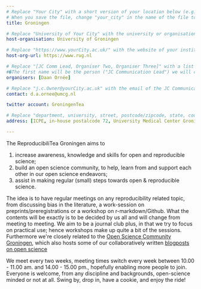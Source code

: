 ```yaml
---
# Replace "Your City" with a short version of your location below (e.g. Bristol or Singapore)
# When you save the file, change "your_city" in the name of the file to what you filled out below
title: Groningen

# Replace "University of Your City" with the university or organisation that is hoping the journal club (e.g. University of Bristol or Nanyang Technical University)
host-organisation: University of Groningen

# Replace "https://www.yourCity.ac.uk/" with the website of your institution
host-org-url: https://www.rug.nl 

# Replace "[JC Comm Lead, Organiser Two, Organiser Three]" with a list of the people/person organising the journal club separated by commas 
#�The first name will be the person ("JC Communication Lead") we will contact to communicate news about ReproducibiliTea 
organisers: [Daan Ornée] 

# Replace "j.c.Owner@yourCity.ac.uk" with the email of the JC Communication Lead
contact: d.a.ornee@umcg.nl 

twitter account: GroningenTea     

# Replace "department, university, street, postcode/zipcode, state, country" with the departmental address of the JC Communication Lead (we need that to send you merchandise)
address: [ICPE, in-house postalcode 72, University Medical Center Groningen, Hanzeplein 1, 9713GZ, Groningen]

---
```


The ReproducibiliTea Groningen aims to 
1. increase awareness, knowledge and skills for open and reproducible science;
2. build an open science community, to help, learn from and support each other in our open science endeavors;
3. assist in making regular (small) steps towards open & reproducible science. 

The idea is to have regular meetings on any reproducibility related topic, from discussing bias in the literature, a work-session on preprints/preregistrations or a workshop on r-markdown/Github. 
What the contents will be exactly is to be decided by us all and will change from meeting to meeting. We aim to be a journal club plus, in that we try to focus on practical use; hence workshops make up quite a bit of the sessions.
Furthermore we're closely related to the [Open Science Community Groningen](https://openscience-groningen.nl/oscg/), which also hosts some of our collaboratively written [blogposts on open science](https://openscience-groningen.nl/category/blogs/)

We meet every two weeks, meeting times switch every week between 10.00 - 11.00 am. and 14.00 - 15.00 pm., hopefully enabling more people to join. 
Everyone is welcome, from any discipline and backgrounds, open-science minded or not at all. Swing by, drop in, have a cookie, and enjoy the ride!